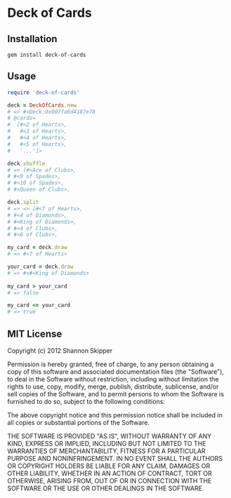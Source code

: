 # Deck of Cards

## Installation

`gem install deck-of-cards`

## Usage

```ruby
require 'deck-of-cards'

deck = DeckOfCards.new
# => #<Deck:0x007fa6d4187e78
# @cards=
#  [#<2 of Hearts>,
#   #<3 of Hearts>,
#   #<4 of Hearts>,
#   #<5 of Hearts>,
#   '...']>

deck.shuffle
# => [#<Ace of Clubs>,
# #<9 of Spades>,
# #<10 of Spades>,
# #<Queen of Clubs>,

deck.split
# => => [#<7 of Hearts>,
# #<4 of Diamonds>,
# #<King of Diamonds>,
# #<4 of Clubs>,
# #<6 of Clubs>,

my_card = deck.draw
# => #<7 of Hearts>

your_card = deck.draw
# => #<#<King of Diamonds>
	
my_card > your_card
# => false

my_card <= your_card
# => true
```

## MIT License

Copyright (c) 2012 Shannon Skipper

Permission is hereby granted, free of charge, to any person obtaining a copy of this software and associated documentation files (the "Software"), to deal in the Software without restriction, including without limitation the rights to use, copy, modify, merge, publish, distribute, sublicense, and/or sell copies of the Software, and to permit persons to whom the Software is furnished to do so, subject to the following conditions:

The above copyright notice and this permission notice shall be included in all copies or substantial portions of the Software.

THE SOFTWARE IS PROVIDED "AS IS", WITHOUT WARRANTY OF ANY KIND, EXPRESS OR IMPLIED, INCLUDING BUT NOT LIMITED TO THE WARRANTIES OF MERCHANTABILITY, FITNESS FOR A PARTICULAR PURPOSE AND NONINFRINGEMENT. IN NO EVENT SHALL THE AUTHORS OR COPYRIGHT HOLDERS BE LIABLE FOR ANY CLAIM, DAMAGES OR OTHER LIABILITY, WHETHER IN AN ACTION OF CONTRACT, TORT OR OTHERWISE, ARISING FROM, OUT OF OR IN CONNECTION WITH THE SOFTWARE OR THE USE OR OTHER DEALINGS IN THE SOFTWARE.